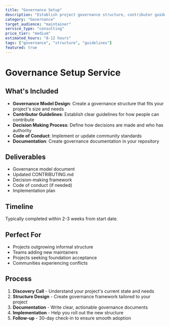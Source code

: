 ```yaml
---
title: "Governance Setup"
description: "Establish project governance structure, contributor guidelines, and decision-making processes"
category: "Governance"
target_audience: "maintainer"
service_type: "consulting"
price_tier: "medium"
estimated_hours: "8-12 hours"
tags: ["governance", "structure", "guidelines"]
featured: true
---
```


# Governance Setup Service

## What's Included

- **Governance Model Design**: Create a governance structure that fits your project's size and needs
- **Contributor Guidelines**: Establish clear guidelines for how people can contribute
- **Decision Making Process**: Define how decisions are made and who has authority
- **Code of Conduct**: Implement or update community standards
- **Documentation**: Create governance documentation in your repository

## Deliverables

- Governance model document
- Updated CONTRIBUTING.md
- Decision-making framework
- Code of conduct (if needed)
- Implementation plan

## Timeline

Typically completed within 2-3 weeks from start date.

## Perfect For

- Projects outgrowing informal structure
- Teams adding new maintainers
- Projects seeking foundation acceptance
- Communities experiencing conflicts

## Process

1. **Discovery Call** - Understand your project's current state and needs
2. **Structure Design** - Create governance framework tailored to your project
3. **Documentation** - Write clear, actionable governance documents
4. **Implementation** - Help you roll out the new structure
5. **Follow-up** - 30-day check-in to ensure smooth adoption